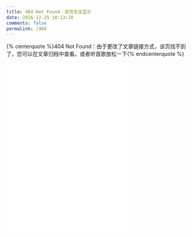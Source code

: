 ```yaml
---
title: 404 Not Found：该页无法显示
date: 2016-12-25 18:13:28
comments: false
permalink: /404
---
```

{% centerquote %}404 Not Found：由于更改了文章链接方式，该页找不到了，您可以在文章归档中查看。或者听首歌放松一下{% endcenterquote %}
<iframe frameborder="no" border="0" marginwidth="0" marginheight="0" width=330 height=450 src="//music.163.com/outchain/player?type=0&id=568792010&auto=0&height=430"></iframe>
